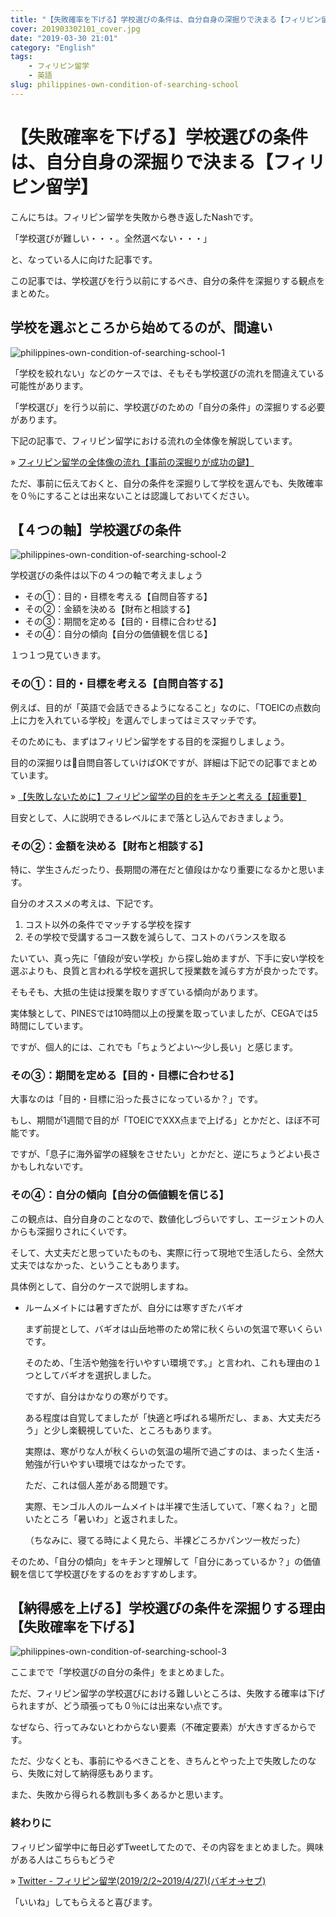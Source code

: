```yaml
---
title: "【失敗確率を下げる】学校選びの条件は、自分自身の深掘りで決まる【フィリピン留学】"
cover: 201903302101_cover.jpg
date: "2019-03-30 21:01"
category: "English"
tags:
    - フィリピン留学
    - 英語
slug: philippines-own-condition-of-searching-school
---
```


# 【失敗確率を下げる】学校選びの条件は、自分自身の深掘りで決まる【フィリピン留学】

こんにちは。フィリピン留学を失敗から巻き返したNashです。

「学校選びが難しい・・・。全然選べない・・・」

と、なっている人に向けた記事です。

この記事では、学校選びを行う以前にするべき、自分の条件を深掘りする観点をまとめた。


## 学校を選ぶところから始めてるのが、間違い

![philippines-own-condition-of-searching-school-1](./201903302101_1.jpg)

「学校を絞れない」などのケースでは、そもそも学校選びの流れを間違えている可能性があります。

「学校選び」を行う以前に、学校選びのための「自分の条件」の深掘りする必要があります。

下記の記事で、フィリピン留学における流れの全体像を解説しています。

» [フィリピン留学の全体像の流れ【事前の深掘りが成功の鍵】](./philippines-entire-flow)

ただ、事前に伝えておくと、自分の条件を深掘りして学校を選んでも、失敗確率を０％にすることは出来ないことは認識しておいてください。



## 【４つの軸】学校選びの条件

![philippines-own-condition-of-searching-school-2](./201903302101_2.jpg)

学校選びの条件は以下の４つの軸で考えましょう

- その①：目的・目標を考える【自問自答する】
- その②：金額を決める【財布と相談する】
- その③：期間を定める【目的・目標に合わせる】
- その④：自分の傾向【自分の価値観を信じる】

１つ１つ見ていきます。

### その①：目的・目標を考える【自問自答する】

例えば、目的が「英語で会話できるようになること」なのに、「TOEICの点数向上に力を入れている学校」を選んでしまってはミスマッチです。

そのためにも、まずはフィリピン留学をする目的を深掘りしましょう。

目的の深掘りは自問自答していけばOKですが、詳細は下記での記事でまとめています。

» [【失敗しないために】フィリピン留学の目的をキチンと考える【超重要】](./philippines-purpose)

目安として、人に説明できるレベルにまで落とし込んでおきましょう。


### その②：金額を決める【財布と相談する】

特に、学生さんだったり、長期間の滞在だと値段はかなり重要になるかと思います。

自分のオススメの考えは、下記です。

1. コスト以外の条件でマッチする学校を探す
2. その学校で受講するコース数を減らして、コストのバランスを取る

たいてい、真っ先に「値段が安い学校」から探し始めますが、下手に安い学校を選ぶよりも、良質と言われる学校を選択して授業数を減らす方が良かったです。

そもそも、大抵の生徒は授業を取りすぎている傾向があります。

実体験として、PINESでは10時間以上の授業を取っていましたが、CEGAでは5時間にしています。

ですが、個人的には、これでも「ちょうどよい〜少し長い」と感じます。


### その③：期間を定める【目的・目標に合わせる】

大事なのは「目的・目標に沿った長さになっているか？」です。

もし、期間が1週間で目的が「TOEICでXXX点まで上げる」とかだと、ほぼ不可能です。

ですが、「息子に海外留学の経験をさせたい」とかだと、逆にちょうどよい長さかもしれないです。


### その④：自分の傾向【自分の価値観を信じる】

この観点は、自分自身のことなので、数値化しづらいですし、エージェントの人からも深掘りされにくいです。

そして、大丈夫だと思っていたものも、実際に行って現地で生活したら、全然大丈夫ではなかった、ということもあります。

具体例として、自分のケースで説明しますね。

-  ルームメイトには暑すぎたが、自分には寒すぎたバギオ

    まず前提として、バギオは山岳地帯のため常に秋くらいの気温で寒いくらいです。

    そのため、「生活や勉強を行いやすい環境です。」と言われ、これも理由の１つとしてバギオを選択しました。

    ですが、自分はかなりの寒がりです。

    ある程度は自覚してましたが「快適と呼ばれる場所だし、まぁ、大丈夫だろう」と少し楽観視していた、ところもあります。

    実際は、寒がりな人が秋くらいの気温の場所で過ごすのは、まったく生活・勉強が行いやすい環境ではなかったです。

    ただ、これは個人差がある問題です。

    実際、モンゴル人のルームメイトは半裸で生活していて、「寒くね？」と聞いたところ「暑いわ」と返されました。

    （ちなみに、寝てる時によく見たら、半裸どころかパンツ一枚だった）


そのため、「自分の傾向」をキチンと理解して「自分にあっているか？」の価値観を信じて学校選びをするのをおすすめします。



## 【納得感を上げる】学校選びの条件を深掘りする理由【失敗確率を下げる】

![philippines-own-condition-of-searching-school-3](./201903302101_3.jpg)

ここまでで「学校選びの自分の条件」をまとめました。

ただ、フィリピン留学の学校選びにおける難しいところは、失敗する確率は下げられますが、どう頑張っても０％には出来ない点です。

なぜなら、行ってみないとわからない要素（不確定要素）が大きすぎるからです。

ただ、少なくとも、事前にやるべきことを、きちんとやった上で失敗したのなら、失敗に対して納得感もあります。

また、失敗から得られる教訓も多くあるかと思います。


### 終わりに

フィリピン留学中に毎日必ずTweetしてたので、その内容をまとめました。興味がある人はこちらもどうぞ

» [Twitter - フィリピン留学(2019/2/2~2019/4/27)(バギオ→セブ)](https://twitter.com/i/moments/1108015112575541249)

「いいね」してもらえると喜びます。


